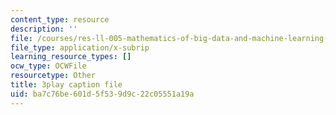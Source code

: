 ```yaml
---
content_type: resource
description: ''
file: /courses/res-ll-005-mathematics-of-big-data-and-machine-learning-january-iap-2020/ba7c76be601d5f539d9c22c05551a19a_moJ7TQb5Fuk.vtt
file_type: application/x-subrip
learning_resource_types: []
ocw_type: OCWFile
resourcetype: Other
title: 3play caption file
uid: ba7c76be-601d-5f53-9d9c-22c05551a19a
---
```

